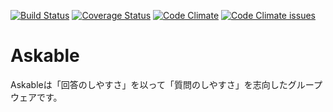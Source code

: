 [![Build Status](https://travis-ci.org/mmmpa/askable.svg)](https://travis-ci.org/mmmpa/askable)
[![Coverage Status](https://coveralls.io/repos/mmmpa/askable/badge.svg?branch=master&service=github)](https://coveralls.io/github/mmmpa/askable?branch=master)
[![Code Climate](https://codeclimate.com/github/mmmpa/askable/badges/gpa.svg)](https://codeclimate.com/github/mmmpa/askable)
[![Code Climate issues](https://codeclimate.com/github/mmmpa/askable/badges/issue_count.svg)](https://codeclimate.com/github/mmmpa/askable)

# Askable

Askableは「回答のしやすさ」を以って「質問のしやすさ」を志向したグループウェアです。